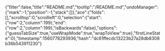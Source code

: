 {"filter":false,"title":"README.md","tooltip":"/README.md","undoManager":{"mark":-1,"position":-1,"stack":[]},"ace":{"folds":[],"scrolltop":0,"scrollleft":0,"selection":{"start":{"row":2,"column":199},"end":{"row":2,"column":199},"isBackwards":false},"options":{"guessTabSize":true,"useWrapMode":true,"wrapToView":true},"firstLineState":0},"timestamp":1560778293936,"hash":"dc61ffecdc13223b27a28db8308b36b543911230"}